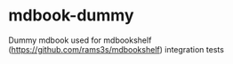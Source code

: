 # mdbook-dummy
Dummy mdbook used for mdbookshelf (https://github.com/rams3s/mdbookshelf) integration tests
